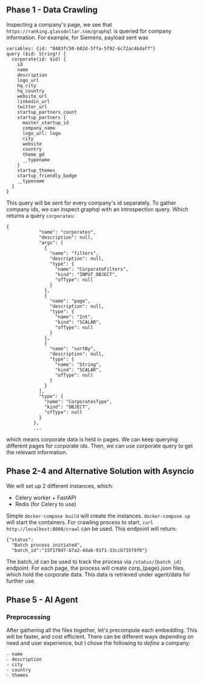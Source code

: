 ## Phase 1 - Data Crawling 

Inspecting a company's page, we see that `https://ranking.glassdollar.com/graphql` is queried for company information. For example, for Siemens, payload sent was 



```
variables: {id: "8483fc50-b82d-5ffa-5f92-6c72ac4bdaff"}
query ($id: String!) {
  corporate(id: $id) {
    id
    name
    description
    logo_url
    hq_city
    hq_country
    website_url
    linkedin_url
    twitter_url
    startup_partners_count
    startup_partners {
      master_startup_id
      company_name
      logo_url: logo
      city
      website
      country
      theme_gd
      __typename
    }
    startup_themes
    startup_friendly_badge
    __typename
  }
}
```

This query will be sent for every company's id separately. To gather company ids, we can inspect graphql with an introspection query. Which returns a query `corporates`: 

```
{
            "name": "corporates",
            "description": null,
            "args": [
              {
                "name": "filters",
                "description": null,
                "type": {
                  "name": "CorporateFilters",
                  "kind": "INPUT_OBJECT",
                  "ofType": null
                }
              },
              {
                "name": "page",
                "description": null,
                "type": {
                  "name": "Int",
                  "kind": "SCALAR",
                  "ofType": null
                }
              },
              {
                "name": "sortBy",
                "description": null,
                "type": {
                  "name": "String",
                  "kind": "SCALAR",
                  "ofType": null
                }
              }
            ],
            "type": {
              "name": "CorporatesType",
              "kind": "OBJECT",
              "ofType": null
            }
          },
          ...
```

which means corporate data is held in pages. We can keep querying different pages for corporate ids. Then, we can use corporate query to get the relevant information. 

## Phase 2-4 and Alternative Solution with Asyncio

We will set up 2 different instances, which: 

- Celery worker + FastAPI
- Redis (for Celery to use)

Simple `docker-compose build` will create the instances. `docker-compose up` will start the containers. For crawling process to start, `curl http://localhost:8000/crawl` can be used. This endpoint will return:

```
{"status":
  "Batch process initiated",
  "batch_id":"15f178d7-b7a2-4dab-91f1-33ccb735f9f0"}
```

The batch_id can be used to track the process via `/status/{batch_id}` endpoint. For each page, the process will create corp_{page}.json files, which hold the corporate data. This data is retrieved under agent/data for further use. 



## Phase 5 - AI Agent

### Preprocessing

After gathering all the files together, let's precompute each embedding. This will be faster, and cost efficient. There can be different ways depending on need and user experience, but I chose the following to _define_ a company:

```
- name
- description
- city 
- country 
- themes
```

